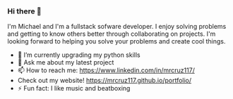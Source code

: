 ### Hi there 👋

I'm Michael and I'm a fullstack sofware developer. I enjoy solving problems and getting to know others better through collaborating on projects. I'm looking forward to helping you solve your problems and create cool things.


- 🌱 I’m currently upgrading my python skills
- 💬 Ask me about my latest project
- 📫 How to reach me: https://www.linkedin.com/in/mrcruz117/
- Check out my website! https://mrcruz117.github.io/portfolio/
- ⚡ Fun fact: I like music and beatboxing
